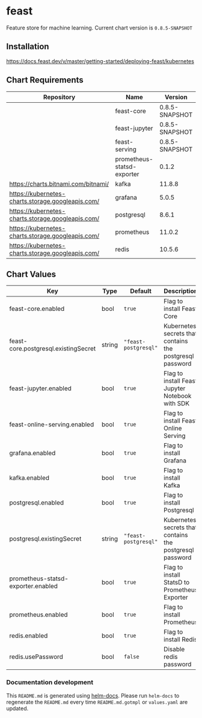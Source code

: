 feast
===== 

Feature store for machine learning. Current chart version is `0.8.5-SNAPSHOT`

## Installation

https://docs.feast.dev/v/master/getting-started/deploying-feast/kubernetes

## Chart Requirements

| Repository | Name | Version |
|------------|------|---------|
|  | feast-core | 0.8.5-SNAPSHOT |
|  | feast-jupyter | 0.8.5-SNAPSHOT |
|  | feast-serving | 0.8.5-SNAPSHOT |
|  | prometheus-statsd-exporter | 0.1.2 |
| https://charts.bitnami.com/bitnami/ | kafka | 11.8.8 |
| https://kubernetes-charts.storage.googleapis.com/ | grafana | 5.0.5 |
| https://kubernetes-charts.storage.googleapis.com/ | postgresql | 8.6.1 |
| https://kubernetes-charts.storage.googleapis.com/ | prometheus | 11.0.2 |
| https://kubernetes-charts.storage.googleapis.com/ | redis | 10.5.6 |

## Chart Values

| Key | Type | Default | Description |
|-----|------|---------|-------------|
| feast-core.enabled | bool | `true` | Flag to install Feast Core |
| feast-core.postgresql.existingSecret | string | `"feast-postgresql"` | Kubernetes secrets that contains the postgresql password |
| feast-jupyter.enabled | bool | `true` | Flag to install Feast Jupyter Notebook with SDK |
| feast-online-serving.enabled | bool | `true` | Flag to install Feast Online Serving |
| grafana.enabled | bool | `true` | Flag to install Grafana |
| kafka.enabled | bool | `true` | Flag to install Kafka |
| postgresql.enabled | bool | `true` | Flag to install Postgresql |
| postgresql.existingSecret | string | `"feast-postgresql"` | Kubernetes secrets that contains the postgresql password |
| prometheus-statsd-exporter.enabled | bool | `true` | Flag to install StatsD to Prometheus Exporter |
| prometheus.enabled | bool | `true` | Flag to install Prometheus |
| redis.enabled | bool | `true` | Flag to install Redis |
| redis.usePassword | bool | `false` | Disable redis password |


### Documentation development

This `README.md` is generated using [helm-docs](https://github.com/norwoodj/helm-docs/).
Please run `helm-docs` to regenerate the `README.md` every time `README.md.gotmpl`
or `values.yaml` are updated.
